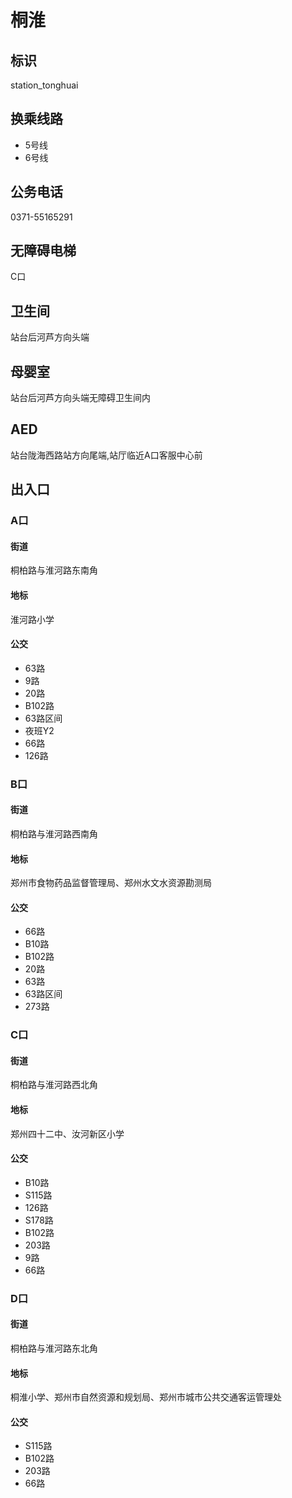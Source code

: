# 桐淮

## 标识

station_tonghuai

## 换乘线路

- 5号线
- 6号线

## 公务电话

0371-55165291

## 无障碍电梯

C口

## 卫生间

站台后河芦方向头端

## 母婴室

站台后河芦方向头端无障碍卫生间内

## AED

站台陇海西路站方向尾端,站厅临近A口客服中心前

## 出入口

### A口

#### 街道

桐柏路与淮河路东南角

#### 地标

淮河路小学

#### 公交

- 63路
- 9路
- 20路
- B102路
- 63路区间
- 夜班Y2
- 66路
- 126路

### B口

#### 街道

桐柏路与淮河路西南角

#### 地标

郑州市食物药品监督管理局、郑州水文水资源勘测局

#### 公交

- 66路
- B10路
- B102路
- 20路
- 63路
- 63路区间
- 273路

### C口

#### 街道

桐柏路与淮河路西北角

#### 地标

郑州四十二中、汝河新区小学

#### 公交

- B10路
- S115路
- 126路
- S178路
- B102路
- 203路
- 9路
- 66路

### D口

#### 街道

桐柏路与淮河路东北角

#### 地标

桐淮小学、郑州市自然资源和规划局、郑州市城市公共交通客运管理处

#### 公交

- S115路
- B102路
- 203路
- 66路

